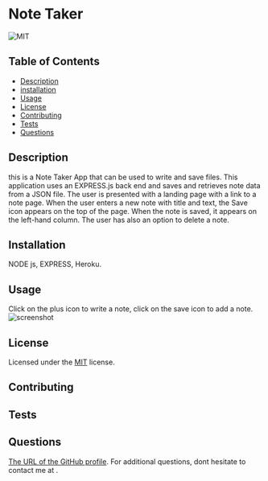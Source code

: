 
  # Note Taker
  ![MIT](https://img.shields.io/badge/License-MIT-yellow.svg)
  ## Table of Contents
            
  - [Description](#description)
  - [installation](#installation)
  - [Usage](#usage)
  - [License](#license)
  - [Contributing](#contributing)
  - [Tests](#tests)
  - [Questions](#questions)
      
 
  ## Description
  this is a Note Taker App that can be used to write and save files. This application uses an EXPRESS.js back end and saves and retrieves note data from a JSON file. The user is presented with a landing page with a link to a note page. When the user enters a new note with title and text, the Save icon appears on the top of the page. When the note is saved, it appears on the left-hand column. The user has also an option to delete a note.
  
  ## Installation
  NODE js, EXPRESS, Heroku.

  ## Usage
  Click on the plus icon to write a note, click on the save icon to add a note.
  ![screenshot]()
    
  ## License
  Licensed under the [MIT](http://choosealicense.com/licenses/mit/) license.

  ## Contributing
  
 
  ## Tests
  
 
  ## Questions
  
  [The URL of the GitHub profile](https://github.com/LizaS2022).
  For additional questions, dont hesitate to contact me at .
